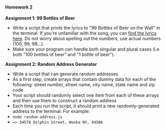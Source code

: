 #### Homework 2

**Assignment 1: 99 Bottles of Beer**
- Write a script that prints the lyrics to "99 Bottles of Beer on the Wall" in the terminal. If you're unfamiliar with the song, you can [find the lyrics here](https://lyricsplayground.com/alpha/songs/numbers/99bottlesofbeeronthewall.html). Do not worry about spelling out the numbers, use actual numbers (100, 99, 98...).
- Make sure your program can handle both singular and plural cases (i.e. both "100 bottles of beer" and "1 bottle of beer").



**Assignment 2: Random Address Generator**
- Write a script that can generate random addresses
- As a first step, create arrays that contain dummy data for each of the following: street number, street name, city name, state name and zip code
- Your script should randomly select one item from each of these arrays and then use them to construct a random address
- Each time you run the script, it should print a new randomly-generated address to the terminal. For example:
- `node random-address.js`
- `=> 34578 Dolphin Street, Wonka NY, 44506`

